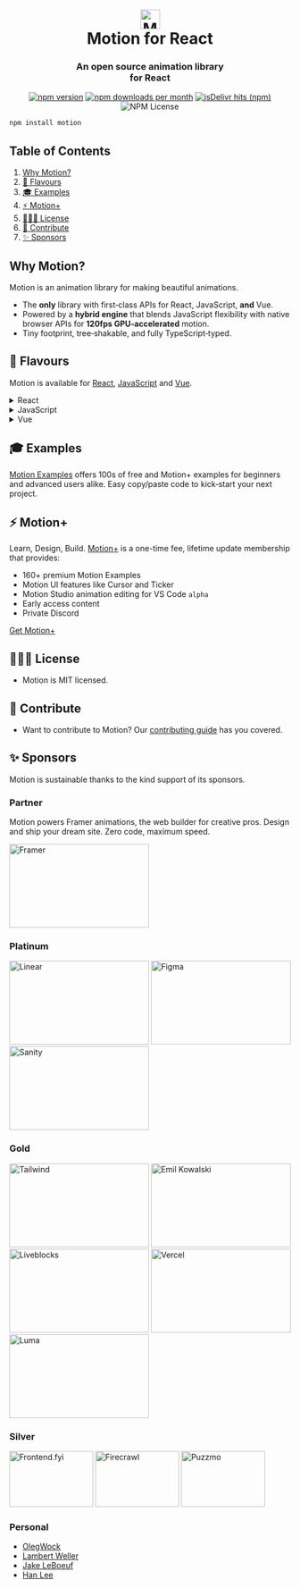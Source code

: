 <h1 align="center"> <img width="35" height="35" alt="Motion logo" src="https://github.com/user-attachments/assets/00d6d1c3-72c4-4c2f-a664-69da13182ffc" /><br />Motion for React</h1>
<h3 align="center">
  An open source animation library<br />for React
</h3>

<p align="center">
  <a href="https://www.npmjs.com/package/motion" rel="noopener noreferrer nofollow" ><img src="https://img.shields.io/npm/v/motion?color=0368FF&label=version" alt="npm version"></a>
  <a href="https://www.npmjs.com/package/motion" rel="noopener noreferrer nofollow" ><img src="https://img.shields.io/npm/dm/framer-motion?color=8D30FF&label=npm" alt="npm downloads per month"></a>
  <a target="_blank" rel="noopener noreferrer nofollow" href="https://www.jsdelivr.com/package/npm/motion"><img alt="jsDelivr hits (npm)" src="https://img.shields.io/jsdelivr/npm/hm/framer-motion?logo=jsdeliver&color=FF4FBA"></a>
  <img alt="NPM License" src="https://img.shields.io/npm/l/motion?color=FF2B6E">
</p>

```bash
npm install motion
```

## Table of Contents

1. [Why Motion?](#why-motion)
2. [🍦 Flavours](#-flavours)
3. [🎓 Examples](#-examples)
4. [⚡️ Motion+](#-motion)
5. [👩🏻‍⚖️ License](#-license)
6. [💎 Contribute](#-contribute)
7. [✨ Sponsors](#-sponsors)

## Why Motion?

Motion is an animation library for making beautiful animations.

-   The **only** library with first‑class APIs for React, JavaScript, **and** Vue.
-   Powered by a **hybrid engine** that blends JavaScript flexibility with native browser APIs for **120fps GPU‑accelerated** motion.
-   Tiny footprint, tree‑shakable, and fully TypeScript‑typed.

## 🍦 Flavours

Motion is available for [React](https://motion.dev/docs/react), [JavaScript](https://motion.dev/docs/quick-start) and [Vue](https://motion.dev/docs/vue).

<details>
<summary>React</summary>

```jsx
import { motion } from "motion/react"

function Component() {
    return <motion.div animate={{ x: 100 }} />
}
```

Get started with [Motion for React](https://motion.dev/docs/react).

</details>

<details>
<summary>JavaScript</summary>

```javascript
import { animate } from "motion"

animate("#box", { x: 100 })
```

Get started with [JavaScript](https://motion.dev/docs/quick-start).

</details>

<details>
<summary>Vue</summary>

```html
<script>
    import { motion } from "motion-v"
</script>

<template> <motion.div :animate={{ x: 100 }} /> </template>
```

Get started with [Motion for Vue](https://motion.dev/docs/vue).

</details>

## 🎓 Examples

[Motion Examples](https://motion.dev/examples) offers 100s of free and Motion+ examples for beginners and advanced users alike. Easy copy/paste code to kick‑start your next project.

## ⚡️ Motion+

Learn, Design, Build. [Motion+](https://motion.dev/plus) is a one-time fee, lifetime update membership that provides:

-   160+ premium Motion Examples
-   Motion UI features like Cursor and Ticker
-   Motion Studio animation editing for VS Code `alpha`
-   Early access content
-   Private Discord

[Get Motion+](https://motion.dev/plus)

## 👩🏻‍⚖️ License

-   Motion is MIT licensed.

## 💎 Contribute

-   Want to contribute to Motion? Our [contributing guide](https://github.com/motiondivision/motion/blob/master/CONTRIBUTING.md) has you covered.

## ✨ Sponsors

Motion is sustainable thanks to the kind support of its sponsors.

### Partner

Motion powers Framer animations, the web builder for creative pros. Design and ship your dream site. Zero code, maximum speed.

<a href="https://framer.link/FlnUbQY">
  <img alt="Framer" src="https://github.com/user-attachments/assets/22a79be7-672e-4336-bfb7-5d55d1deb917" width="250px" height="150px">
</a>

### Platinum

<a href="https://linear.app"><img alt="Linear" src="https://github.com/user-attachments/assets/f9ce44b4-af28-4770-bb6e-9515b474bfb2" width="250px" height="150px"></a> <a href="https://figma.com"><img alt="Figma" src="https://github.com/user-attachments/assets/1077d0ab-4305-4a1f-81c8-d5be8c4c6717" width="250px" height="150px"></a> <a href="https://sanity.io"><img alt="Sanity" src="https://github.com/user-attachments/assets/80134088-f456-483f-8edd-940593c120ce" width="250px" height="150px"></a>

### Gold

<a href="https://tailwindcss.com"><img alt="Tailwind" src="https://github.com/user-attachments/assets/1d5f2571-8bc3-4367-9fec-14d291168ff0" width="250px" height="150px"></a> <a href="https://emilkowal.ski"><img alt="Emil Kowalski" src="https://github.com/user-attachments/assets/33d1cb98-238a-4eed-a0df-9c7ab097d65b" width="250px" height="150px"></a> <a href="https://liveblocks.io"><img alt="Liveblocks" src="https://github.com/user-attachments/assets/28eddbe5-1617-4e74-969d-2eb6fcd481af" width="250px" height="150px"></a> <a href="https://vercel.com"><img alt="Vercel" src="https://github.com/user-attachments/assets/abc473bd-07ae-4a7d-9833-efe9dadb3773" width="250px" height="150px"></a> <a href="https://lu.ma"><img alt="Luma" src="https://github.com/user-attachments/assets/ac282433-6adb-4ad2-9fd2-5c6ee513c14b" width="250px" height="150px"></a>

### Silver

<a href="https://www.frontend.fyi/?utm_source=motion"><img alt="Frontend.fyi" src="https://github.com/user-attachments/assets/f16e3eb9-f0bd-4ad1-8049-f079a3d65c69" width="150px" height="100px"></a> <a href="https://firecrawl.dev"><img alt="Firecrawl" src="https://github.com/user-attachments/assets/2c44e7f4-5c2a-4714-9050-1570538665ff" width="150px" height="100px"></a> <a href="https://puzzmo.com"><img alt="Puzzmo" src="https://github.com/user-attachments/assets/e32205a7-3ab1-41ec-8729-a794058fd655" width="150px" height="100px"></a>

### Personal

-   [OlegWock](https://sinja.io)
-   [Lambert Weller](https://github.com/l-mbert)
-   [Jake LeBoeuf](https://jklb.wf)
-   [Han Lee](https://github.com/hahnlee)
